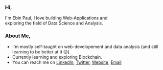 ### Hi,

I'm Ebin Paul, I love building Web-Applications and <br/>
exploring the field of Data Science and Analysis.

### About Me,

- I'm mostly self-taught on web-developement and data analysis (and still learning to be better at it 😉).
- Currently learning and exploring Blockchain.
- You can reach me on [LinkedIn](https://www.linkedin.com/in/paulebin/), [Twitter](https://twitter.com/paul_ebin), [Website](https://paulebin.web.app), [Email](ebinpaul@outlook.com)
